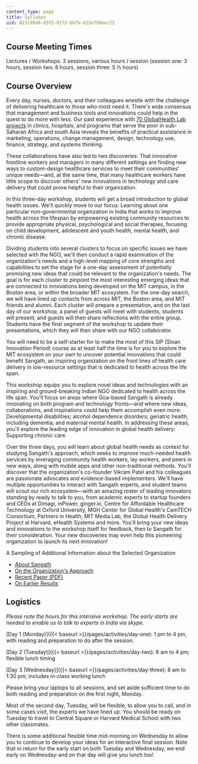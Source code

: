 ```yaml
---
content_type: page
title: Syllabus
uid: 021c99d6-d375-0172-6b7a-e12e759eec22
---
```


Course Meeting Times
--------------------

Lectures / Workshops: 3 sessions, various hours / session (session one: 3 hours, session two: 8 hours, session three: 5 ½ hours)

Course Overview
---------------

Every day, nurses, doctors, and their colleagues wrestle with the challenge of delivering healthcare to those who most need it. There's wide consensus that management and business tools and innovations could help in the quest to do more with less. Our past experience with [70 GlobalHealth Lab projects](/courses/15-s07-globalhealth-lab-spring-2013/) in clinics, hospitals, and programs that serve the poor in sub-Saharan Africa and south Asia reveals the benefits of practical assistance in marketing, operations, change management, design, technology use, finance, strategy, and systems thinking.

These collaborations have also led to two discoveries: That innovative frontline workers and managers in many different settings are finding new ways to custom-design healthcare services to meet their communities' unique needs—and, at the same time, that many healthcare workers have little scope to discover others' new innovations in technology and care delivery that could prove helpful to their organization.

In this three-day workshop, students will get a broad introduction to global health issues. We'll quickly move to our focus: Learning about one particular non-governmental organization in India that works to improve health across the lifespan by empowering existing community resources to provide appropriate physical, psychological and social therapies, focusing on child development, adolescent and youth health, mental health, and chronic disease.

Dividing students into several clusters to focus on specific issues we have selected with the NGO, we'll then conduct a rapid examination of the organization's needs and a high-level mapping of core strengths and capabilities to set the stage for a one-day assessment of potentially promising new ideas that could be relevant to the organization's needs. The goal is for each cluster to pinpoint the most interesting emerging ideas that are connected to innovations being developed on the MIT campus, in the Boston area, or within the broader MIT ecosystem. For the one-day search, we will have lined up contacts from across MIT, the Boston area, and MIT friends and alumni. Each cluster will prepare a presentation, and on the last day of our workshop, a panel of guests will meet with students, students will present, and guests will then share reflections with the entire group. Students have the final segment of the workshop to update their presentations, which they will then share with our NGO collaborator.

You will need to be a self-starter for to make the most of this SIP (Sloan Innovation Period) course as at least half the time is for you to explore the MIT ecosystem on your own to uncover potential innovations that could benefit Sangath, an inspiring organization on the front lines of health care delivery in low-resource settings that is dedicated to health across the life span.

This workshop equips you to explore novel ideas and technologies with an inspiring and ground-breaking Indian NGO dedicated to health across the life span. You'll focus on areas where Goa-based Sangath is already innovating on both program and technology fronts—and where new ideas, collaborations, and inspirations could help them accomplish even more: Developmental disabilities; alcohol dependence disorders; geriatric health, including dementia; and maternal mental health. In addressing these areas, you'll explore the leading edge of innovation in global health delivery: Supporting chronic care.

Over the three days, you will learn about global health needs as context for studying Sangath's approach, which seeks to improve much-needed health services by leveraging community health workers, lay workers, and peers in new ways, along with mobile apps and other non-traditional methods. You'll discover that the organization's co-founder Vikram Patel and his colleagues are passionate advocates and evidence-based implementers. We'll have multiple opportunities to interact with Sangath experts, and student teams will scout our rich ecosystem—with an amazing roster of leading innovators standing by ready to talk to you, from academic experts to startup founders and CEOs at Dimagi, mPower, ginger.io, Centre for Affordable Healthcare Technology at Oxford University, MGH Center for Global Health's CamTECH Consortium, Partners in Health, MIT Media Lab, the Global Health Delivery Project at Harvard, eHealth Systems and more. You'll bring your new ideas and innovations to the workshop itself for feedback, then to Sangath for their consideration. Your new discoveries may even help this pioneering organization to launch its next innovation!

A Sampling of Additional Information about the Selected Organization

*   [About Sangath](http://mhinnovation.net/organisations/sangath)
*   [On the Organization's Approach](http://www.ted.com/talks/vikram_patel_mental_health_for_all_by_involving_all)
*   [Recent Paper (PDF)](http://sangath.com/images/file/SUNDAR-Vikram.pdf)
*   [On Earlier Results](http://www.ncbi.nlm.nih.gov/pmc/articles/PMC2636390/)

Logistics
---------

_Please note the hours for this intensive workshop. The early starts are needed to enable us to talk to experts in India via skype._

[Day 1 (Monday)]({{< baseurl >}}/pages/activities/day-one): 1 pm to 4 pm, with reading and preparation to do after the session.

[Day 2 (Tuesday)]({{< baseurl >}}/pages/activities/day-two): 8 am to 4 pm; flexible lunch timing

[Day 3 (Wednesday)]({{< baseurl >}}/pages/activities/day-three): 8 am to 1:30 pm; includes in-class working lunch

Please bring your laptops to all sessions, and set aside sufficient time to do both reading and preparation on the first night, Monday.

Most of the second day, Tuesday, will be flexible, to allow you to call, and in some cases visit, the experts we have lined up. You should be ready on Tuesday to travel to Central Square or Harvard Medical School with two other classmates.

There is some additional flexible time mid-morning on Wednesday to allow you to continue to develop your ideas for an interactive final session. Note that in return for the early start on both Tuesday and Wednesday, we end early on Wednesday-and on that day will give you lunch too!